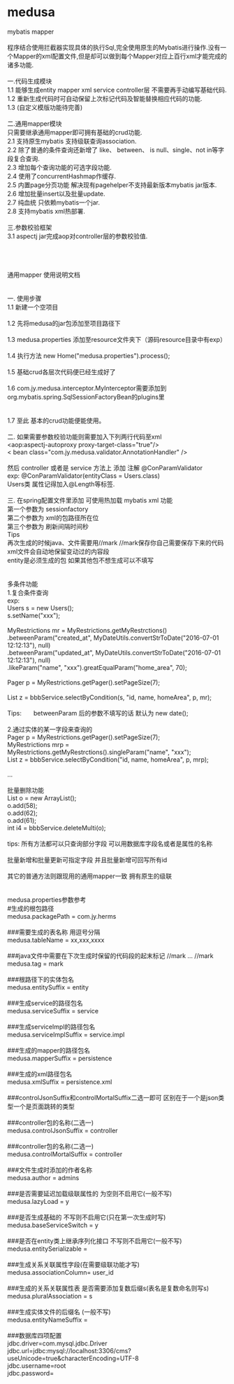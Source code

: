 # medusa
mybatis mapper
<br/>
<br/>
程序结合使用拦截器实现具体的执行Sql,完全使用原生的Mybatis进行操作.没有一个Mapper的xml配置文件,但是却可以做到每个Mapper对应上百行xml才能完成的诸多功能.<br/>
<br/>
一.代码生成模块<br/>
1.1 能够生成entity mapper xml service controller层 不需要再手动编写基础代码.<br/>
1.2 重新生成代码时可自动保留上次标记代码及智能替换相应代码的功能.<br/>
1.3 (自定义模版功能待完善)<br/>
<br/>
二.通用mapper模块<br/>
只需要继承通用mapper即可拥有基础的crud功能.<br/>
2.1 支持原生mybatis 支持级联查询association.<br/>
2.2 除了普通的条件查询还新增了 like、 between、 is null、single、not in等字段复合查询.<br/>
2.3 增加每个查询功能的可选字段功能.<br/>
2.4 使用了concurrentHashmap作缓存.<br/>
2.5 内置page分页功能 解决现有pagehelper不支持最新版本mybatis jar版本.<br/>
2.6 增加批量insert以及批量update.<br/>
2.7 纯血统 只依赖mybatis一个jar.<br/>
2.8 支持mybatis xml热部署.<br/>
<br/>
三.参数校验框架<br/>
3.1 aspectj jar完成aop对controller层的参数校验值.<br/>
<br/>
<br/>
<br/>
<br/>
通用mapper 使用说明文档<br/>
<br/>
<br/>
一. 使用步骤<br/>
1.1 新建一个空项目<br/>
<br/>
1.2 先将medusa的jar包添加至项目路径下<br/>
<br/>
1.3 medusa.properties 添加至resource文件夹下（源码resource目录中有exp）<br/>
<br/>
1.4 执行方法 new Home("medusa.properties").process();<br/>
<br/>
1.5 基础crud各层次代码便已经生成好了<br/>
<br/>
1.6 com.jy.medusa.interceptor.MyInterceptor需要添加到org.mybatis.spring.SqlSessionFactoryBean的plugins里<br/>
<br/>
<br/>
1.7 至此 基本的crud功能便能使用。<br/>
<br/>
二. 如果需要参数校验功能则需要加入下列两行代码至xml<br/>
<aop:aspectj-autoproxy proxy-target-class="true"/><br/>
< bean class="com.jy.medusa.validator.AnnotationHandler" /><br/>
<br/>
然后 controller 或者是 service 方法上 添加 注解 @ConParamValidator<br/>
exp:       @ConParamValidator(entityClass = Users.class)<br/>
Users类 属性记得加入@Length等标签.
<br/>
<br/>
三. 在spring配置文件里添加 可使用热加载 mybatis xml 功能
<bean id="hotspotReloader" class="com.jy.medusa.stuff.hotload.MyMapperRefresh">
   <constructor-arg index="0" ref="sqlSessionFactory"/>
   <constructor-arg index="1" value="com.xxx.xxxx.persistence.xml"/>
   <constructor-arg index="2" value="3600"/>
</bean><br/>
第一个参数为 sessionfactory<br/>
第二个参数为 xml的包路径所在位<br/>
第三个参数为 刷新间隔时间秒<br/>
Tips<br/>
再次生成的时候java、文件需要用//mark //mark保存你自己需要保存下来的代码 xml文件会自动地保留变动过的内容段<br/>
entity是必须生成的包 如果其他包不想生成可以不填写<br/>
<br/>
<br/>
多条件功能<br/>
1.复合条件查询<br/>
exp:<br/>
Users s = new Users();<br/>
s.setName("xxx");<br/>
<br/>
MyRestrictions mr = MyRestrictions.getMyRestrctions()<br/>
      .betweenParam("created_at", MyDateUtils.convertStrToDate("2016-07-01 12:12:13"), null)<br/>
      .betweenParam("updated_at", MyDateUtils.convertStrToDate("2016-07-01 12:12:13"), null)<br/>
      .likeParam("name", "xxx").greatEqualParam("home_area", 70);<br/>
      <br/>
Pager<Users> p = MyRestrictions.getPager().setPageSize(7);<br/>
<br/>
List<Users> z = bbbService.selectByCondition(s, "id, name, homeArea", p, mr);<br/>
<br/>
Tips:       betweenParam 后的参数不填写的话 默认为 new date();<br/>
<br/>
2.通过实体的某一字段来查询的<br/>
Pager<Users> p = MyRestrictions.getPager().setPageSize(7);<br/>
MyRestrictions mrp = MyRestrictions.getMyRestrctions().singleParam("name", "xxx");<br/>
List<Users> z = bbbService.selectByCondition("id, name, homeArea", p, mrp);<br/>
<br/>
...<br/>
<br/>
批量删除功能<br/>
List o = new ArrayList();<br/>
o.add(58);<br/>
o.add(62);<br/>
o.add(61);<br/>
int i4 = bbbService.deleteMulti(o);<br/>
<br/>
tips: 所有方法都可以只查询部分字段 可以用数据库字段名或者是属性的名称<br/>
<br/>
批量新增和批量更新可指定字段 并且批量新增可回写所有id<br/>
<br/>
其它的普通方法则跟现用的通用mapper一致 拥有原生的级联<br/>
<br/>
<br/>
medusa.properties参数参考<br/>
#生成的根包路径<br/>
medusa.packagePath = com.jy.herms <br/>
<br/>
###需要生成的表名称 用逗号分隔<br/>
medusa.tableName = xx,xxx,xxxx <br/>
<br/>
###java文件中需要在下次生成时保留的代码段的起末标记 //mark … //mark<br/>
medusa.tag = mark<br/>
<br/>
###根路径下的实体包名<br/>
medusa.entitySuffix = entity <br/>
<br/>
###生成service的路径包名<br/>
medusa.serviceSuffix = service<br/>
<br/>
###生成serviceImpl的路径包名<br/>
medusa.serviceImplSuffix = service.impl <br/>
<br/>
###生成的mapper的路径包名<br/>
medusa.mapperSuffix = persistence <br/>
<br/>
###生成的xml路径包名<br/>
medusa.xmlSuffix = persistence.xml <br/>
<br/>
###controlJsonSuffix和controlMortalSuffix二选一即可 区别在于一个是json类型一个是页面跳转的类型<br/>
<br/>
###controller包的名称(二选一)<br/>
medusa.controlJsonSuffix = controller <br/>
<br/>
###controller包的名称(二选一)<br/>
medusa.controlMortalSuffix = controller <br/>
<br/>
###文件生成时添加的作者名称<br/>
medusa.author = admins <br/>
<br/>
###是否需要延迟加载级联属性的 为空则不启用它(一般不写)<br/>
medusa.lazyLoad = y <br/>
<br/>
###是否生成基础的 不写则不启用它(只在第一次生成时写)<br/>
medusa.baseServiceSwitch = y <br/>
<br/>
###是否在entity类上继承序列化接口 不写则不启用它(一般不写)<br/>
medusa.entitySerializable =  <br/>
<br/>
###生成关系关联属性字段(在需要级联功能才写)<br/>
medusa.associationColumn= user_id <br/>
<br/>
###生成的关系关联属性表 是否需要添加复数后缀s(表名是复数命名则写s)<br/>
medusa.pluralAssociation = s <br/>
<br/>
###生成实体文件的后缀名 (一般不写)<br/>
medusa.entityNameSuffix = <br/>
<br/>
###数据库四项配置<br/>
jdbc.driver=com.mysql.jdbc.Driver<br/>
jdbc.url=jdbc:mysql://localhost:3306/cms?useUnicode=true&characterEncoding=UTF-8<br/>
jdbc.username=root<br/>
jdbc.password=
